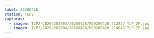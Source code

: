 ```yaml
---
label: 20200426
station: TLP2
capturas:
  - imagem: TLP2/2020/202004/20200426/M20200426_212837_TLP_2P.jpg
  - imagem: TLP2/2020/202004/20200426/M20200426_214048_TLP_2P.jpg
---
```

